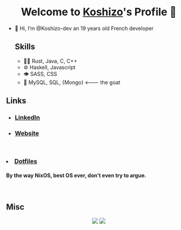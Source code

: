 <p align="center">
  <h1 align="center">Welcome to <a href="https://github.com/Koshizo">Koshizo</a>'s Profile 👋</h1>
</p>
<ul>

  <li>👋 Hi, I’m @Koshizo-dev an 19 years old French developer</li>
  
  ## Skills
  - 👨‍💻 Rust, Java, C, C++
  - ⚙️ Haskell, Javascript
  - 👁️ SASS, CSS
  - 💽 MySQL, SQL, {Mongo} <--- the goat
</ul>

## Links

<ul>
  
  ### <li> <a href="https://www.linkedin.com/in/paul-comte-4999661ba/">LinkedIn</a> </li>

  ### <li> <a href="https://rqndomhax.io">Website</a></li>

</ul>
 
 <br>
 
  ### <li> <a href="https://github.com/RqndomHax/dotfiles">Dotfiles</a> </li>
  
  #### By the way NixOS, best OS ever, don't even try to argue.
  <br>
  
  ## Misc
  
 <p align="center">
    <image src="https://github-readme-stats.vercel.app/api/top-langs/?username=Koshizo-dev&langs_count=10&layout=compact&theme=tokyonight">
    <image src="https://github-readme-stats-zeta-wine.vercel.app/api?username=Koshizo-dev&show_icons=true&theme=tokyonight&hide_title=true&include_all_commits=true">
</p>
      
